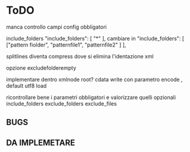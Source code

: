# ToDO

manca controllo campi config obbligatori

include_folders
    "include_folders": [
        "*"
    ],
    cambiare in
    "include_folders": [
        ["pattern fiolder", "patternfile1", "patternfile2" ]
    ], 

splitlines diventa compress dove si elimina l'identazione xml

opzione excludefolderempty

implementare dentro xmlnode
    root?
    cdata
    write con parametro encode , default utf8
    load


ricontrollare bene i parametri obbligatori
 e valorizzare quelli opzionali
    include_folders
    exclude_folders
    exclude_files

## BUGS

## DA IMPLEMETARE
